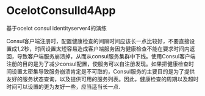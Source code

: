 # OcelotConsulId4App
基于ocelot consul identityserver4的演练


Consul客户端注册时，配置健康检查的间隔时间应该长一点比较好，不要直接设置成1,2秒，时间设置太短容易造成客户端服务因为健康检查不能在要求时间内返回，导致客户端服务崩溃掉，从而从consul服务集群中下线。使用Consul客户端注册的目的是为了减少consul配置，使服务可以自注册发现。如果把健康检查时间设置太密集导致服务崩溃肯定是不可取的，Consul服务的主要目的是为了提供友好的服务状态查询，以及提供可用的服务列表。因此，健康检查的周期以及超时时间可以设置的更为友好一些，应当适当长一点.
